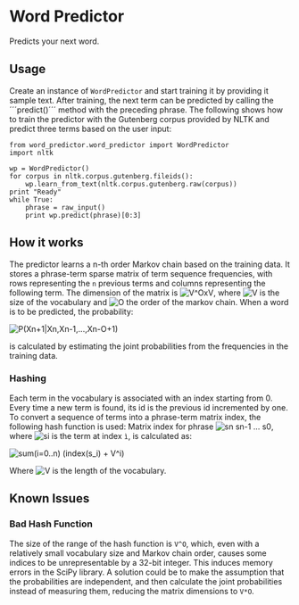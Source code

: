 # Word Predictor
Predicts your next word.

## Usage
Create an instance of ```WordPredictor``` and start training it by providing it sample text. After training, the next term can be predicted by calling the ´´´predict()´´´ method with the preceding phrase. The following shows how to train the predictor with the Gutenberg corpus provided by NLTK and predict three terms based on the user input:

    from word_predictor.word_predictor import WordPredictor
	import nltk

    wp = WordPredictor()
    for corpus in nltk.corpus.gutenberg.fileids():
        wp.learn_from_text(nltk.corpus.gutenberg.raw(corpus))
    print "Ready"
    while True:
        phrase = raw_input()
        print wp.predict(phrase)[0:3]

## How it works
The predictor learns a n-th order Markov chain based on the training data. It stores a phrase-term sparse matrix of term sequence frequencies, with rows representing the ```n``` previous terms and columns representing the following term. The dimension of the matrix is ![V^OxV](https://raw.github.com/mkaloer/wordPredictor/master/doc/eq_matrix_size.png), where ![V](https://raw.github.com/mkaloer/wordPredictor/master/doc/eq_v.png) is the size of the vocabulary and ![O](https://raw.github.com/mkaloer/wordPredictor/master/doc/eq_o.png) the order of the markov chain. When a word is to be predicted, the probability:

![P(Xn+1|Xn,Xn-1,...,Xn-O+1)](https://raw.github.com/mkaloer/wordPredictor/master/doc/eq_predict.png)

is calculated by estimating the joint probabilities from the frequencies in the training data.

### Hashing
Each term in the vocabulary is associated with an index starting from 0. Every time a new term is found, its id is the previous id incremented by one. To convert a sequence of terms into a phrase-term matrix index, the following hash function is used:
Matrix index for phrase ![sn sn-1 ... s0](https://raw.github.com/mkaloer/wordPredictor/master/doc/eq_phrase.png), where ![si](https://raw.github.com/mkaloer/wordPredictor/master/doc/eq_phrase_i.png) is the term at index ```ì```, is calculated as:

![sum(i=0..n) (index(s_i) + V^i)](https://raw.github.com/mkaloer/wordPredictor/master/doc/eq_hash.png)

Where ![V](https://raw.github.com/mkaloer/wordPredictor/master/doc/eq_v.png) is the length of the vocabulary.

## Known Issues
### Bad Hash Function
The size of the range of the hash function is ```V^O```, which, even with a relatively small vocabulary size and Markov chain order, causes some indices to be unrepresentable by a 32-bit integer. This induces memory errors in the SciPy library. A solution could be to make the assumption that the probabilities are independent, and then calculate the joint probabilities instead of measuring them, reducing the matrix dimensions to ```V*O```.
